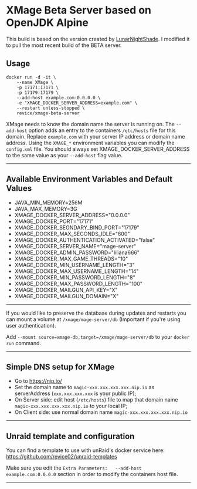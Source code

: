 # XMage Beta Server based on OpenJDK Alpine

This build is based on the version created by [LunarNightShade](https://github.com/LunarNightShade/docker-xmage-openjdk). I modified it to pull the most recent build of the BETA server.

## Usage
```
docker run -d -it \
    --name XMage \
    -p 17171:17171 \
    -p 17179:17179 \
    --add-host example.com:0.0.0.0 \
    -e "XMAGE_DOCKER_SERVER_ADDRESS=example.com" \
    --restart unless-stopped \
    revice/xmage-beta-server
```

XMage needs to know the domain name the server is running on. The `--add-host` option adds an entry to the containers `/etc/hosts` file for this domain. Replace `example.com` with your server IP address or domain name address.
Using the `XMAGE_*` environment variables you can modify the `config.xml` file.
You should always set XMAGE_DOCKER_SERVER_ADDRESS to the same value as your `--add-host` flag value.

---

## Available Environment Variables and Default Values

+ JAVA_MIN_MEMORY=256M
+ JAVA_MAX_MEMORY=3G
+ XMAGE_DOCKER_SERVER_ADDRESS="0.0.0.0"
+ XMAGE_DOCKER_PORT="17171"
+ XMAGE_DOCKER_SEONDARY_BIND_PORT="17179"
+ XMAGE_DOCKER_MAX_SECONDS_IDLE="600"
+ XMAGE_DOCKER_AUTHENTICATION_ACTIVATED="false"
+ XMAGE_DOCKER_SERVER_NAME="mage-server"
+ XMAGE_DOCKER_ADMIN_PASSWORD="liliana666"
+ XMAGE_DOCKER_MAX_GAME_THREADS="10"
+ XMAGE_DOCKER_MIN_USERNAME_LENGTH="3"
+ XMAGE_DOCKER_MAX_USERNAME_LENGTH="14"
+ XMAGE_DOCKER_MIN_PASSWORD_LENGTH="8"
+ XMAGE_DOCKER_MAX_PASSWORD_LENGTH="100"
+ XMAGE_DOCKER_MAILGUN_API_KEY="X"
+ XMAGE_DOCKER_MAILGUN_DOMAIN="X"

---

If you would like to preserve the database during updates and restarts you can mount a volume at `/xmage/mage-server/db` (Important if you're using user authentication). 

Add `--mount source=xmage-db,target=/xmage/mage-server/db` to your `docker run` command.

---

## Simple DNS setup for XMage

+ Go to  https://nip.io/
+ Set the domain name to `magic-xxx.xxx.xxx.xxx.nip.io` as serverAddress (`xxx.xxx.xxx.xxx` is your public IP);
+ On Server side: edit host (`/etc/hosts`) file to map that domain name `magic-xxx.xxx.xxx.xxx.nip.io` to your local IP;
+ On Client side: use normal domain name `magic-xxx.xxx.xxx.xxx.nip.io`

---

## Unraid template and configuration

You can find a template to use with unRaid's docker service here: https://github.com/revice02/unraid-templates

Make sure you edit the `Extra Parameters:	--add-host example.com:0.0.0.0` section in order to modify the containers host file.

---

